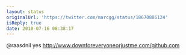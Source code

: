 ```yaml
---
layout: status
originalUrl: 'https://twitter.com/marcgg/status/18670886124'
isReply: true
date: 2010-07-16 08:38:17
---
```


@raasdnil yes http://www.downforeveryoneorjustme.com/github.com
